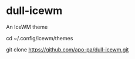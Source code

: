 # dull-icewm
An IceWM theme

cd ~/.config/icewm/themes

git clone https://github.com/apo-pa/dull-icewm.git
